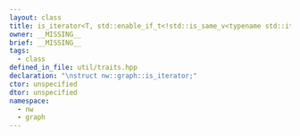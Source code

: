 ```yaml
---
layout: class
title: is_iterator<T, std::enable_if_t<!std::is_same_v<typename std::iterator_traits<T>::value_type, void>>>
owner: __MISSING__
brief: __MISSING__
tags:
  - class
defined_in_file: util/traits.hpp
declaration: "\nstruct nw::graph::is_iterator;"
ctor: unspecified
dtor: unspecified
namespace:
  - nw
  - graph
---
```


```{index}  is_iterator<T, std::enable_if_t<!std::is_same_v<typename std::iterator_traits<T>::value_type, void>>>
```

